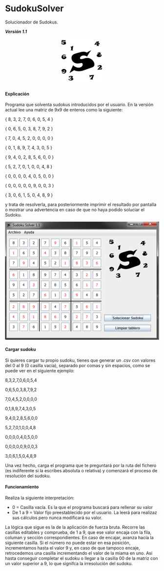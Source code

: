 # SudokuSolver
Solucionador de Sudokus.

__*Versión 1.1*__

<p align="center">
  <img src="/resources/img/logo.png">
</p>

#### Explicación
Programa que solventa sudokus introducidos por el usuario.
En la versión actual lee una matriz de 9x9 de enteros como la siguiente:

{ 8, 3, 2, 7, 0, 6, 0, 5, 4 }

{ 0, 6, 5, 0, 3, 8, 7, 9, 2 }

{ 7, 0, 4, 5, 2, 0, 0, 0, 0 }

{ 0, 1, 8, 9, 7, 4, 3, 0, 5 }

{ 9, 4, 0, 2, 8, 5, 6, 0, 0 }

{ 5, 2, 7, 0, 1, 0, 0, 4, 8 }

{ 0, 0, 0, 0, 4, 0, 5, 0, 0 }

{ 0, 0, 0, 0, 0, 9, 0, 0, 3 }

{ 3, 0, 6, 1, 5, 0, 4, 8, 9 }

y trata de resolverla, para posteriormente imprimir el resultado por pantalla o mostrar una advertencia en caso de que no haya podido soluciar el Sudoku.

<p align="center">
  <img src="/resources/img/ejemplo1.png">
</p>

#### Cargar sudoku
Si quieres cargar tu propio sudoku, tienes que generar un .csv con valores del 0 al 9 (0 casilla vacía), separado por comas y sin espacios, como se puede ver en el siguiente ejemplo:

8,3,2,7,0,6,0,5,4

0,6,5,0,3,8,7,9,2

7,0,4,5,2,0,0,0,0

0,1,8,9,7,4,3,0,5

9,4,0,2,8,5,6,0,0

5,2,7,0,1,0,0,4,8

0,0,0,0,4,0,5,0,0

0,0,0,0,0,9,0,0,3

3,0,6,1,5,0,4,8,9

Una vez hecho, carga el programa que te preguntará por la ruta del fichero (es indiferente si la escribes absoluta o relativa) y comenzará el proceso de resolución del sudoku. 

#### Funcionamiento
Realiza la siguiente interpretación:
- 0 = Casilla vacía. Es la que el programa buscará para rellenar su valor
- De 1 a 9 = Valor fijo preestablecido por el usuario. La leerá para realizaz sus cálculos pero nunca modificará su valor.

La lógica que sigue es la de la aplicación de fuerza bruta. Recorre las casillas editables y comprueba, de 1 a 9, que ese valor encaja con la fila, columan y sección correspondientes. En caso de encajar, avanza hacía la siguiente casilla.
Si el número no puede estar en esa posición, incrementamos hasta el valor 9 y, en caso de que tampoco encaje, retrocedemos una casilla incrementando el valor de la miama en uno. Así hasta conseguir completar el sudoku o llegar a la casilla 00 de la matriz con un valor superior a 9, lo que signifca la irresolución del sudoku.
